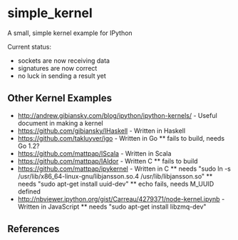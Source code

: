simple_kernel
=============

A small, simple kernel example for IPython

Current status:

* sockets are now receiving data
* signatures are now correct
* no luck in sending a result yet

Other Kernel Examples
---------------------

* http://andrew.gibiansky.com/blog/ipython/ipython-kernels/ - Useful document in making a kernel
* https://github.com/gibiansky/IHaskell - Written in Haskell 
* https://github.com/takluyver/igo - Written in Go
** fails to build, needs Go 1.2?
* https://github.com/mattpap/IScala - Written in Scala
* https://github.com/mattpap/IAldor - Written C
** fails to build
* https://github.com/mattpap/ipykernel - Written in C
**  needs "sudo ln -s /usr/lib/x86_64-linux-gnu/libjansson.so.4 /usr/lib/libjansson.so"
**  needs "sudo apt-get install uuid-dev"
**  echo fails, needs M_UUID defined
* http://nbviewer.ipython.org/gist/Carreau/4279371/node-kernel.ipynb - Written in JavaScript 
** needs "sudo apt-get install libzmq-dev"

References
----------
